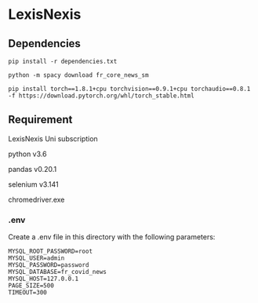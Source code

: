 # LexisNexis

## Dependencies

`pip install -r dependencies.txt`

`python -m spacy download fr_core_news_sm`

`pip install torch==1.8.1+cpu torchvision==0.9.1+cpu torchaudio==0.8.1 -f https://download.pytorch.org/whl/torch_stable.html`

## Requirement

LexisNexis Uni subscription

python v3.6

pandas v0.20.1

selenium v3.141

chromedriver.exe

### .env

Create a .env file in this directory with the following parameters:

```
MYSQL_ROOT_PASSWORD=root
MYSQL_USER=admin
MYSQL_PASSWORD=password
MYSQL_DATABASE=fr_covid_news
MYSQL_HOST=127.0.0.1
PAGE_SIZE=500
TIMEOUT=300
```
